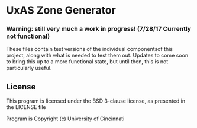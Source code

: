 # UxAS Zone Generator

### Warning: still very much a work in progress! (7/28/17 Currently not functional)

These files contain test versions of the individual componentsof this project, along with what is needed to test them out.
Updates to come soon to bring this up to a more functional state, but until then, this is not particularly useful.

## License

This program is licensed under the BSD 3-clause license, as presented in the LICENSE file

Program is Copyright (c) University of Cincinnati

